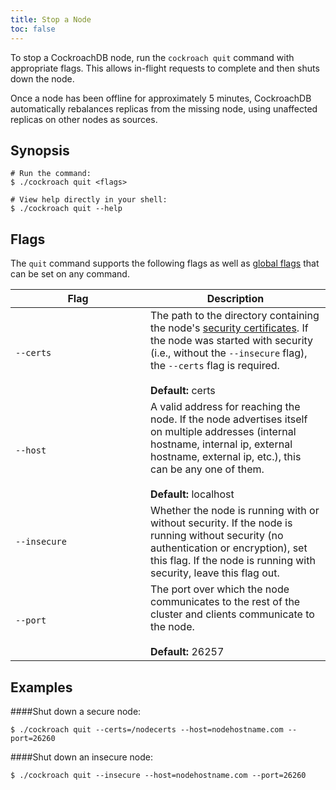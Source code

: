 ```yaml
---
title: Stop a Node
toc: false
---
```


<style>
table td:first-child {
    width: 200px;
}
</style>

To stop a CockroachDB node, run the `cockroach quit` command with appropriate flags. This allows in-flight requests to complete and then shuts down the node.

Once a node has been offline for approximately 5 minutes, CockroachDB automatically rebalances replicas from the missing node, using unaffected replicas on other nodes as sources. 

<div id="toc"></div>

## Synopsis

~~~ shell
# Run the command:
$ ./cockroach quit <flags>

# View help directly in your shell:
$ ./cockroach quit --help
~~~

## Flags

The `quit` command supports the following flags as well as [global flags](cockroach-commands.html#global-flags) that can be set on any command.


Flag | Description 
-----|------------
`--certs` | The path to the directory containing the node's [security certificates](create-security-certificates.html). If the node was started with security (i.e., without the `--insecure` flag), the `--certs` flag is required. <br><br> **Default:** certs
`--host` | A valid address for reaching the node. If the node advertises itself on multiple addresses (internal hostname, internal ip, external hostname, external ip, etc.), this can be any one of them. <br><br>**Default:** localhost
`--insecure` |  Whether the node is running with or without security. If the node is running without security (no authentication or encryption), set this flag. If the node is running with security, leave this flag out.
`--port` | The port over which the node communicates to the rest of the cluster and clients communicate to the node. <br><br>**Default:** 26257

## Examples

####Shut down a secure node:

~~~ shell
$ ./cockroach quit --certs=/nodecerts --host=nodehostname.com --port=26260 
~~~

####Shut down an insecure node:

~~~ shell
$ ./cockroach quit --insecure --host=nodehostname.com --port=26260 
~~~